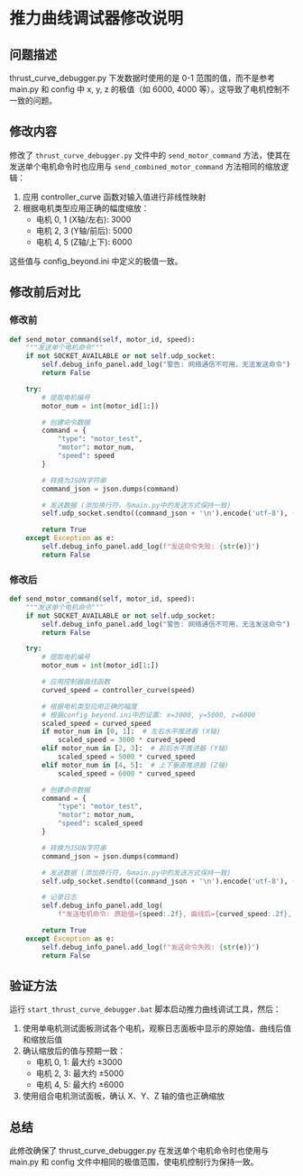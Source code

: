 # 推力曲线调试器修改说明

## 问题描述

thrust_curve_debugger.py 下发数据时使用的是 0-1 范围的值，而不是参考 main.py 和 config 中 x, y, z 的极值（如 6000, 4000
等）。这导致了电机控制不一致的问题。

## 修改内容

修改了 `thrust_curve_debugger.py` 文件中的 `send_motor_command` 方法，使其在发送单个电机命令时也应用与
`send_combined_motor_command` 方法相同的缩放逻辑：

1. 应用 controller_curve 函数对输入值进行非线性映射
2. 根据电机类型应用正确的幅度缩放：
    - 电机 0, 1 (X轴/左右): 3000
    - 电机 2, 3 (Y轴/前后): 5000
    - 电机 4, 5 (Z轴/上下): 6000

这些值与 config_beyond.ini 中定义的极值一致。

## 修改前后对比

### 修改前

```python
def send_motor_command(self, motor_id, speed):
    """发送单个电机命令"""
    if not SOCKET_AVAILABLE or not self.udp_socket:
        self.debug_info_panel.add_log("警告: 网络通信不可用，无法发送命令")
        return False

    try:
        # 提取电机编号
        motor_num = int(motor_id[1:])

        # 创建命令数据
        command = {
            "type": "motor_test",
            "motor": motor_num,
            "speed": speed
        }

        # 转换为JSON字符串
        command_json = json.dumps(command)

        # 发送数据 (添加换行符，与main.py中的发送方式保持一致)
        self.udp_socket.sendto((command_json + '\n').encode('utf-8'), (self.remote_addr, self.remote_port))

        return True
    except Exception as e:
        self.debug_info_panel.add_log(f"发送命令失败: {str(e)}")
        return False
```

### 修改后

```python
def send_motor_command(self, motor_id, speed):
    """发送单个电机命令"""
    if not SOCKET_AVAILABLE or not self.udp_socket:
        self.debug_info_panel.add_log("警告: 网络通信不可用，无法发送命令")
        return False

    try:
        # 提取电机编号
        motor_num = int(motor_id[1:])

        # 应用控制器曲线函数
        curved_speed = controller_curve(speed)

        # 根据电机类型应用正确的幅度
        # 根据config_beyond.ini中的设置: x=3000, y=5000, z=6000
        scaled_speed = curved_speed
        if motor_num in [0, 1]:  # 左右水平推进器 (X轴)
            scaled_speed = 3000 * curved_speed
        elif motor_num in [2, 3]:  # 前后水平推进器 (Y轴)
            scaled_speed = 5000 * curved_speed
        elif motor_num in [4, 5]:  # 上下垂直推进器 (Z轴)
            scaled_speed = 6000 * curved_speed

        # 创建命令数据
        command = {
            "type": "motor_test",
            "motor": motor_num,
            "speed": scaled_speed
        }

        # 转换为JSON字符串
        command_json = json.dumps(command)

        # 发送数据 (添加换行符，与main.py中的发送方式保持一致)
        self.udp_socket.sendto((command_json + '\n').encode('utf-8'), (self.remote_addr, self.remote_port))

        # 记录日志
        self.debug_info_panel.add_log(
            f"发送电机命令: 原始值={speed:.2f}, 曲线后={curved_speed:.2f}, 缩放后={scaled_speed:.2f}")

        return True
    except Exception as e:
        self.debug_info_panel.add_log(f"发送命令失败: {str(e)}")
        return False
```

## 验证方法

运行 `start_thrust_curve_debugger.bat` 脚本启动推力曲线调试工具，然后：

1. 使用单电机测试面板测试各个电机，观察日志面板中显示的原始值、曲线后值和缩放后值
2. 确认缩放后的值与预期一致：
    - 电机 0, 1: 最大约 ±3000
    - 电机 2, 3: 最大约 ±5000
    - 电机 4, 5: 最大约 ±6000
3. 使用组合电机测试面板，确认 X、Y、Z 轴的值也正确缩放

## 总结

此修改确保了 thrust_curve_debugger.py 在发送单个电机命令时也使用与 main.py 和 config 文件中相同的极值范围，使电机控制行为保持一致。